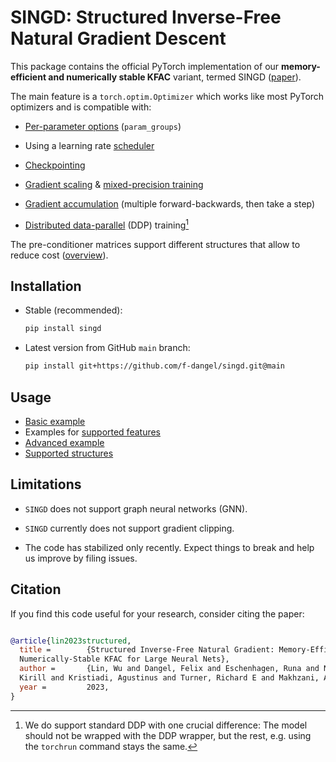 # SINGD: Structured Inverse-Free Natural Gradient Descent

This package contains the official PyTorch implementation of our
**memory-efficient and numerically stable KFAC** variant, termed SINGD
([paper](http://arxiv.org/abs/2312.05705)).

The main feature is a `torch.optim.Optimizer` which works like most PyTorch optimizers and is compatible with:

- [Per-parameter
  options](https://pytorch.org/docs/stable/optim.html#per-parameter-options)
  (`param_groups`)
- Using a learning rate
  [scheduler](https://pytorch.org/docs/stable/optim.html#how-to-adjust-learning-rate)

- [Checkpointing](https://pytorch.org/tutorials/beginner/saving_loading_models.html#saving-loading-a-general-checkpoint-for-inference-and-or-resuming-training)

- [Gradient
  scaling](https://pytorch.org/docs/stable/amp.html#torch.cuda.amp.GradScaler) &
  [mixed-precision training](https://pytorch.org/docs/stable/notes/amp_examples.html#typical-mixed-precision-training)

- [Gradient
  accumulation](https://pytorch.org/docs/stable/notes/amp_examples.html#gradient-accumulation)
  (multiple forward-backwards, then take a step)

- [Distributed
  data-parallel](https://pytorch.org/tutorials/intermediate/ddp_tutorial.html)
  (DDP) training[^1]

The pre-conditioner matrices support different structures that allow to reduce
cost
([overview](https://singd.readthedocs.io/en/latest/generated/gallery/example_05_structures/)).

## Installation

- Stable (recommended):
  ```bash
  pip install singd
  ```

- Latest version from GitHub `main` branch:
  ```bash
  pip install git+https://github.com/f-dangel/singd.git@main
  ```

## Usage

 - [Basic
   example](https://singd.readthedocs.io/en/latest/generated/gallery/example_01_basic/)
 - Examples for [supported
   features](https://singd.readthedocs.io/en/latest/generated/gallery/)
 - [Advanced
   example](https://singd.readthedocs.io/en/latest/generated/gallery/example_04_advanced/)
 - [Supported
   structures](https://singd.readthedocs.io/en/latest/generated/gallery/example_05_structures/)

## Limitations

- `SINGD` does not support graph neural networks (GNN).

- `SINGD` currently does not support gradient clipping.

- The code has stabilized only recently. Expect things to break and help us
  improve by filing issues.

## Citation

If you find this code useful for your research, consider citing the paper:

```bib

@article{lin2023structured,
  title =        {Structured Inverse-Free Natural Gradient: Memory-Efficient &
  Numerically-Stable KFAC for Large Neural Nets},
  author =       {Lin, Wu and Dangel, Felix and Eschenhagen, Runa and Neklyudov,
  Kirill and Kristiadi, Agustinus and Turner, Richard E and Makhzani, Alireza},
  year =         2023,
}

```

[^1]: We do support standard DDP with one crucial difference: The model should
    not be wrapped with the DDP wrapper, but the rest, e.g. using the `torchrun`
    command stays the same.
